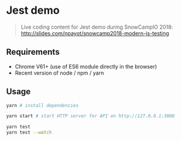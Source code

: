 # Jest demo

> Live coding content for Jest demo during SnowCampIO 2018: http://slides.com/npayot/snowcamp2018-modern-js-testing

## Requirements

- Chrome V61+ (use of ES6 module directly in the browser)
- Recent version of node / npm / yarn

## Usage

```bash
yarn # install dependencies
```

```bash
yarn start # start HTTP server for API on http://127.0.0.1:3000
```

```bash
yarn test
yarn test --watch
```
